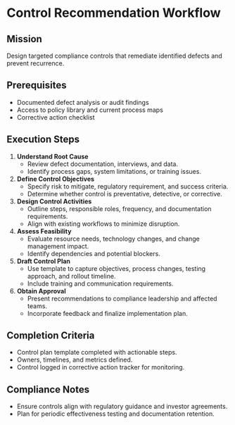<!-- Powered by BMAD™ Core -->

# Control Recommendation Workflow

## Mission

Design targeted compliance controls that remediate identified defects and prevent recurrence.

## Prerequisites

- Documented defect analysis or audit findings
- Access to policy library and current process maps
- Corrective action checklist

## Execution Steps

1. **Understand Root Cause**
   - Review defect documentation, interviews, and data.
   - Identify process gaps, system limitations, or training issues.
2. **Define Control Objectives**
   - Specify risk to mitigate, regulatory requirement, and success criteria.
   - Determine whether control is preventative, detective, or corrective.
3. **Design Control Activities**
   - Outline steps, responsible roles, frequency, and documentation requirements.
   - Align with existing workflows to minimize disruption.
4. **Assess Feasibility**
   - Evaluate resource needs, technology changes, and change management impact.
   - Identify dependencies and potential blockers.
5. **Draft Control Plan**
   - Use template to capture objectives, process changes, testing approach, and rollout timeline.
   - Include training and communication requirements.
6. **Obtain Approval**
   - Present recommendations to compliance leadership and affected teams.
   - Incorporate feedback and finalize implementation plan.

## Completion Criteria

- Control plan template completed with actionable steps.
- Owners, timelines, and metrics defined.
- Control logged in corrective action tracker for monitoring.

## Compliance Notes

- Ensure controls align with regulatory guidance and investor agreements.
- Plan for periodic effectiveness testing and documentation retention.
